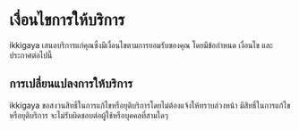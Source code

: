 # เงื่อนไขการให้บริการ
ikkigaya เสนอบริการแก่คุณซึ่งมีเงื่อนไขตามการยอมรับของคุณ โดยมีข้อกำหนด เงื่อนไข และประกาศต่อไปนี้

## การเปลี่ยนแปลงการให้บริการ
ikkigaya ขอสงวนสิทธิ์ในการแก้ไขหรือยุติบริการโดยไม่ต้องแจ้งให้ทราบล่วงหน้า มีสิทธิ์ในการแก้ไขหรือยุติบริการ จะไม่รับผิดชอบต่อผู้ใช้หรือบุคคลที่สามใดๆ
